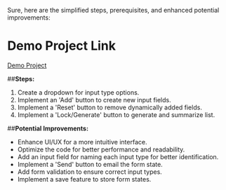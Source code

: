 Sure, here are the simplified steps, prerequisites, and enhanced potential improvements:

# Demo Project Link
[Demo Project](https://form-generator-tau.vercel.app/)



##**Steps:**
1. Create a dropdown for input type options.
2. Implement an 'Add' button to create new input fields.
3. Implement a 'Reset' button to remove dynamically added fields.
4. Implement a 'Lock/Generate' button to generate and summarize list.



##**Potential Improvements:**
- Enhance UI/UX for a more intuitive interface.
- Optimize the code for better performance and readability.
- Add an input field for naming each input type for better identification.
- Implement a 'Send' button to email the form state.
- Add form validation to ensure correct input types.
- Implement a save feature to store form states.
